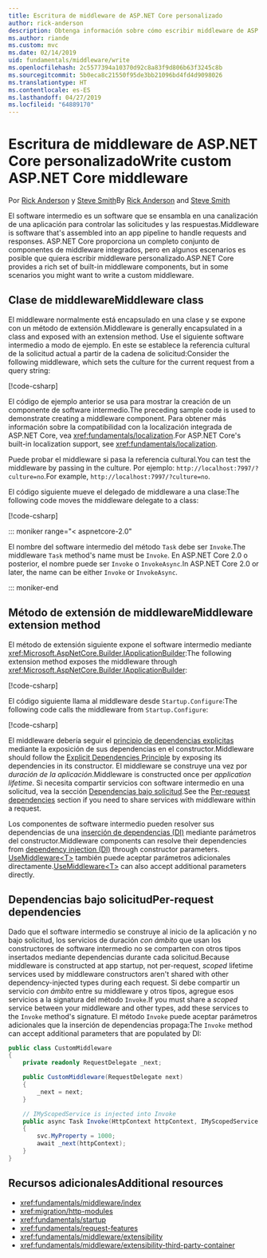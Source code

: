 ```yaml
---
title: Escritura de middleware de ASP.NET Core personalizado
author: rick-anderson
description: Obtenga información sobre cómo escribir middleware de ASP.NET Core personalizado.
ms.author: riande
ms.custom: mvc
ms.date: 02/14/2019
uid: fundamentals/middleware/write
ms.openlocfilehash: 2c5577394a10370d92c8a83f9d806b63f3245c8b
ms.sourcegitcommit: 5b0eca8c21550f95de3bb21096bd4fd4d9098026
ms.translationtype: HT
ms.contentlocale: es-ES
ms.lasthandoff: 04/27/2019
ms.locfileid: "64889170"
---
```

# <a name="write-custom-aspnet-core-middleware"></a><span data-ttu-id="05ed2-103">Escritura de middleware de ASP.NET Core personalizado</span><span class="sxs-lookup"><span data-stu-id="05ed2-103">Write custom ASP.NET Core middleware</span></span>

<span data-ttu-id="05ed2-104">Por [Rick Anderson](https://twitter.com/RickAndMSFT) y [Steve Smith](https://ardalis.com/)</span><span class="sxs-lookup"><span data-stu-id="05ed2-104">By [Rick Anderson](https://twitter.com/RickAndMSFT) and [Steve Smith](https://ardalis.com/)</span></span>

<span data-ttu-id="05ed2-105">El software intermedio es un software que se ensambla en una canalización de una aplicación para controlar las solicitudes y las respuestas.</span><span class="sxs-lookup"><span data-stu-id="05ed2-105">Middleware is software that's assembled into an app pipeline to handle requests and responses.</span></span> <span data-ttu-id="05ed2-106">ASP.NET Core proporciona un completo conjunto de componentes de middleware integrados, pero en algunos escenarios es posible que quiera escribir middleware personalizado.</span><span class="sxs-lookup"><span data-stu-id="05ed2-106">ASP.NET Core provides a rich set of built-in middleware components, but in some scenarios you might want to write a custom middleware.</span></span>

## <a name="middleware-class"></a><span data-ttu-id="05ed2-107">Clase de middleware</span><span class="sxs-lookup"><span data-stu-id="05ed2-107">Middleware class</span></span>

<span data-ttu-id="05ed2-108">El middleware normalmente está encapsulado en una clase y se expone con un método de extensión.</span><span class="sxs-lookup"><span data-stu-id="05ed2-108">Middleware is generally encapsulated in a class and exposed with an extension method.</span></span> <span data-ttu-id="05ed2-109">Use el siguiente software intermedio a modo de ejemplo. En este se establece la referencia cultural de la solicitud actual a partir de la cadena de solicitud:</span><span class="sxs-lookup"><span data-stu-id="05ed2-109">Consider the following middleware, which sets the culture for the current request from a query string:</span></span>

[!code-csharp[](index/snapshot/Culture/StartupCulture.cs?name=snippet1)]

<span data-ttu-id="05ed2-110">El código de ejemplo anterior se usa para mostrar la creación de un componente de software intermedio.</span><span class="sxs-lookup"><span data-stu-id="05ed2-110">The preceding sample code is used to demonstrate creating a middleware component.</span></span> <span data-ttu-id="05ed2-111">Para obtener más información sobre la compatibilidad con la localización integrada de ASP.NET Core, vea <xref:fundamentals/localization>.</span><span class="sxs-lookup"><span data-stu-id="05ed2-111">For ASP.NET Core's built-in localization support, see <xref:fundamentals/localization>.</span></span>

<span data-ttu-id="05ed2-112">Puede probar el middleware si pasa la referencia cultural.</span><span class="sxs-lookup"><span data-stu-id="05ed2-112">You can test the middleware by passing in the culture.</span></span> <span data-ttu-id="05ed2-113">Por ejemplo: `http://localhost:7997/?culture=no`.</span><span class="sxs-lookup"><span data-stu-id="05ed2-113">For example, `http://localhost:7997/?culture=no`.</span></span>

<span data-ttu-id="05ed2-114">El código siguiente mueve el delegado de middleware a una clase:</span><span class="sxs-lookup"><span data-stu-id="05ed2-114">The following code moves the middleware delegate to a class:</span></span>

[!code-csharp[](index/snapshot/Culture/RequestCultureMiddleware.cs)]

::: moniker range="< aspnetcore-2.0"

<span data-ttu-id="05ed2-115">El nombre del software intermedio del método `Task` debe ser `Invoke`.</span><span class="sxs-lookup"><span data-stu-id="05ed2-115">The middleware `Task` method's name must be `Invoke`.</span></span> <span data-ttu-id="05ed2-116">En ASP.NET Core 2.0 o posterior, el nombre puede ser `Invoke` o `InvokeAsync`.</span><span class="sxs-lookup"><span data-stu-id="05ed2-116">In ASP.NET Core 2.0 or later, the name can be either `Invoke` or `InvokeAsync`.</span></span>

::: moniker-end

## <a name="middleware-extension-method"></a><span data-ttu-id="05ed2-117">Método de extensión de middleware</span><span class="sxs-lookup"><span data-stu-id="05ed2-117">Middleware extension method</span></span>

<span data-ttu-id="05ed2-118">El método de extensión siguiente expone el software intermedio mediante <xref:Microsoft.AspNetCore.Builder.IApplicationBuilder>:</span><span class="sxs-lookup"><span data-stu-id="05ed2-118">The following extension method exposes the middleware through <xref:Microsoft.AspNetCore.Builder.IApplicationBuilder>:</span></span>

[!code-csharp[](index/snapshot/Culture/RequestCultureMiddlewareExtensions.cs)]

<span data-ttu-id="05ed2-119">El código siguiente llama al middleware desde `Startup.Configure`:</span><span class="sxs-lookup"><span data-stu-id="05ed2-119">The following code calls the middleware from `Startup.Configure`:</span></span>

[!code-csharp[](index/snapshot/Culture/Startup.cs?name=snippet1&highlight=5)]

<span data-ttu-id="05ed2-120">El middleware debería seguir el [principio de dependencias explicitas](/dotnet/standard/modern-web-apps-azure-architecture/architectural-principles#explicit-dependencies) mediante la exposición de sus dependencias en el constructor.</span><span class="sxs-lookup"><span data-stu-id="05ed2-120">Middleware should follow the [Explicit Dependencies Principle](/dotnet/standard/modern-web-apps-azure-architecture/architectural-principles#explicit-dependencies) by exposing its dependencies in its constructor.</span></span> <span data-ttu-id="05ed2-121">El middleware se construye una vez por *duración de la aplicación*.</span><span class="sxs-lookup"><span data-stu-id="05ed2-121">Middleware is constructed once per *application lifetime*.</span></span> <span data-ttu-id="05ed2-122">Si necesita compartir servicios con software intermedio en una solicitud, vea la sección [Dependencias bajo solicitud](#per-request-dependencies).</span><span class="sxs-lookup"><span data-stu-id="05ed2-122">See the [Per-request dependencies](#per-request-dependencies) section if you need to share services with middleware within a request.</span></span>

<span data-ttu-id="05ed2-123">Los componentes de software intermedio pueden resolver sus dependencias de una [inserción de dependencias (DI)](xref:fundamentals/dependency-injection) mediante parámetros del constructor.</span><span class="sxs-lookup"><span data-stu-id="05ed2-123">Middleware components can resolve their dependencies from [dependency injection (DI)](xref:fundamentals/dependency-injection) through constructor parameters.</span></span> <span data-ttu-id="05ed2-124">[UseMiddleware&lt;T&gt;](/dotnet/api/microsoft.aspnetcore.builder.usemiddlewareextensions.usemiddleware#Microsoft_AspNetCore_Builder_UseMiddlewareExtensions_UseMiddleware_Microsoft_AspNetCore_Builder_IApplicationBuilder_System_Type_System_Object___) también puede aceptar parámetros adicionales directamente.</span><span class="sxs-lookup"><span data-stu-id="05ed2-124">[UseMiddleware&lt;T&gt;](/dotnet/api/microsoft.aspnetcore.builder.usemiddlewareextensions.usemiddleware#Microsoft_AspNetCore_Builder_UseMiddlewareExtensions_UseMiddleware_Microsoft_AspNetCore_Builder_IApplicationBuilder_System_Type_System_Object___) can also accept additional parameters directly.</span></span>

## <a name="per-request-dependencies"></a><span data-ttu-id="05ed2-125">Dependencias bajo solicitud</span><span class="sxs-lookup"><span data-stu-id="05ed2-125">Per-request dependencies</span></span>

<span data-ttu-id="05ed2-126">Dado que el software intermedio se construye al inicio de la aplicación y no bajo solicitud, los servicios de duración *con ámbito* que usan los constructores de software intermedio no se comparten con otros tipos insertados mediante dependencias durante cada solicitud.</span><span class="sxs-lookup"><span data-stu-id="05ed2-126">Because middleware is constructed at app startup, not per-request, *scoped* lifetime services used by middleware constructors aren't shared with other dependency-injected types during each request.</span></span> <span data-ttu-id="05ed2-127">Si debe compartir un servicio *con ámbito* entre su middleware y otros tipos, agregue esos servicios a la signatura del método `Invoke`.</span><span class="sxs-lookup"><span data-stu-id="05ed2-127">If you must share a *scoped* service between your middleware and other types, add these services to the `Invoke` method's signature.</span></span> <span data-ttu-id="05ed2-128">El método `Invoke` puede aceptar parámetros adicionales que la inserción de dependencias propaga:</span><span class="sxs-lookup"><span data-stu-id="05ed2-128">The `Invoke` method can accept additional parameters that are populated by DI:</span></span>

```csharp
public class CustomMiddleware
{
    private readonly RequestDelegate _next;

    public CustomMiddleware(RequestDelegate next)
    {
        _next = next;
    }

    // IMyScopedService is injected into Invoke
    public async Task Invoke(HttpContext httpContext, IMyScopedService svc)
    {
        svc.MyProperty = 1000;
        await _next(httpContext);
    }
}
```

## <a name="additional-resources"></a><span data-ttu-id="05ed2-129">Recursos adicionales</span><span class="sxs-lookup"><span data-stu-id="05ed2-129">Additional resources</span></span>

* <xref:fundamentals/middleware/index>
* <xref:migration/http-modules>
* <xref:fundamentals/startup>
* <xref:fundamentals/request-features>
* <xref:fundamentals/middleware/extensibility>
* <xref:fundamentals/middleware/extensibility-third-party-container>
